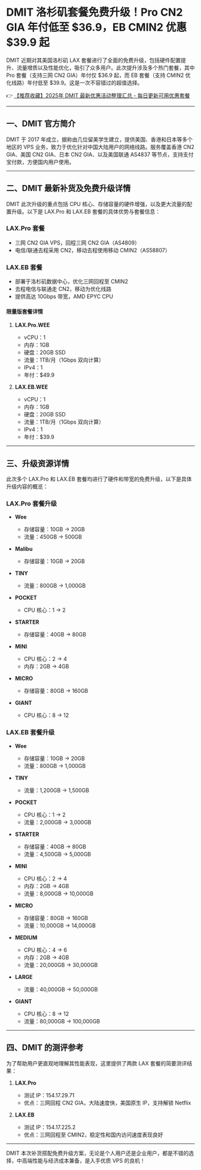# DMIT 洛杉矶套餐免费升级！Pro CN2 GIA 年付低至 $36.9，EB CMIN2 优惠 $39.9 起

DMIT 近期对其美国洛杉矶 LAX 套餐进行了全面的免费升级，包括硬件配置提升、流量增质以及性能优化，吸引了众多用户。此次提升涉及多个热门套餐，其中 Pro 套餐（支持三网 CN2 GIA）年付仅 $36.9 起，而 EB 套餐（支持 CMIN2 优化线路）年付低至 $39.9。这是一次不容错过的超值选择。  

👉 [【推荐收藏】2025年 DMIT 最新优惠活动整理汇总 - 每日更新可用优惠套餐](https://bit.ly/dmit_coupon)

---

## 一、DMIT 官方简介

DMIT 于 2017 年成立，据称由几位留美学生建立，提供美国、香港和日本等多个地区的 VPS 业务，致力于优化针对中国大陆用户的网络线路。服务覆盖香港 CN2 GIA、美国 CN2 GIA、日本 CN2 GIA、以及美国联通 AS4837 等节点，支持支付宝付款，方便国内用户使用。

---

## 二、DMIT 最新补货及免费升级详情

DMIT 此次升级的重点包括 CPU 核心、存储容量的硬件增强，以及更大流量的配置升级。以下是 LAX.Pro 和 LAX.EB 套餐的具体优势与套餐信息：  

### **LAX.Pro 套餐**  

- 三网 CN2 GIA VPS，回程三网 CN2 GIA（AS4809）  
- 电信/联通去程采用 CN2，移动去程使用移动 CMIN2（AS58807）  

### **LAX.EB 套餐**  

- 部署于洛杉矶数据中心，优化三网回程至 CMIN2  
- 去程电信与联通走 CN2，移动为优化线路  
- 提供高达 10Gbps 带宽，AMD EPYC CPU  

#### 限量版套餐详情  

1. **LAX.Pro.WEE**  
   - vCPU：1  
   - 内存：1GB  
   - 硬盘：20GB SSD  
   - 流量：1TB/月（1Gbps 双向计算）  
   - IPv4：1  
   - 年付：$49.9  

2. **LAX.EB.WEE**  
   - vCPU：1  
   - 内存：1GB  
   - 硬盘：20GB SSD  
   - 流量：1TB/月（1Gbps 双向计算）  
   - IPv4：1  
   - 年付：$39.9  

---

## 三、升级资源详情

此次多个 LAX.Pro 和 LAX.EB 套餐均进行了硬件和带宽的免费升级，以下是具体升级内容的概览：  

### **LAX.Pro 套餐升级**  

- **Wee**  
  - 存储容量：10GB → 20GB  
  - 流量：450GB → 500GB  

- **Malibu**  
  - 存储容量：10GB → 20GB  

- **TINY**  
  - 流量：800GB → 1,000GB  

- **POCKET**  
  - CPU 核心：1 → 2  

- **STARTER**  
  - 存储容量：40GB → 80GB  

- **MINI**  
  - CPU 核心：2 → 4  
  - 内存：2GB → 4GB  

- **MICRO**  
  - 存储容量：80GB → 160GB  

- **GIANT**  
  - CPU 核心：8 → 12  

### **LAX.EB 套餐升级**  

- **Wee**  
  - 存储容量：10GB → 20GB  
  - 流量：800GB → 1,000GB  

- **TINY**  
  - 流量：1,200GB → 1,500GB  

- **POCKET**  
  - CPU 核心：1 → 2  
  - 流量：2,000GB → 3,000GB  

- **STARTER**  
  - 存储容量：40GB → 80GB  
  - 流量：4,500GB → 5,000GB  

- **MINI**  
  - CPU 核心：2 → 4  
  - 内存：2GB → 4GB  
  - 流量：8,000GB → 10,000GB  

- **MICRO**  
  - 存储容量：80GB → 160GB  
  - 流量：10,000GB → 14,000GB  

- **MEDIUM**  
  - CPU 核心：4 → 6  
  - 内存：2GB → 4GB  
  - 流量：20,000GB → 30,000GB  

- **LARGE**  
  - 流量：40,000GB → 50,000GB  

- **GIANT**  
  - CPU 核心：8 → 12  
  - 流量：80,000GB → 100,000GB  

---

## 四、DMIT 的测评参考

为了帮助用户更直观地理解其性能表现，这里提供了两款 LAX 套餐的简要测评结果：  

1. **LAX.Pro**  
   - 测试 IP：154.17.29.71  
   - 优点：三网回程 CN2 GIA，大陆速度快，美国原生 IP，支持解锁 Netflix  

2. **LAX.EB**  
   - 测试 IP：154.17.225.2  
   - 优点：三网回程至 CMIN2，稳定性和国内访问速度表现良好  

---

DMIT 本次补货搭配免费升级方案，无论是个人用户还是企业用户，都是不错的选择，中高端性能与经济成本兼备，是入手优质 VPS 的良机！